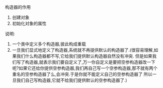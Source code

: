 构造器的作用
1. 创建对象
2. 初始化对象的属性

说明:
1. 一个类中定义多个构造器,彼此构成重载
2. 一旦我们显式地定义了构造器,系统就不再提供默认的构造器了.(很容易理解,如果我们什么构造器都不写,它给我们提供默认构造器自然没有冲突. 但是如果我们写了构造器,就表示我们要自定义了,万一你自定义是要把空参构造器改一下呢?如果它还给你提供空参构造器,我们再自己写一个空参构造器,那不就有两个重名的空参构造器了么,会冲突.于是你就不能定义自己的空参构造器了   所以一旦我们自己写构造器,它就不给我们提供默认的空参构造器了.)